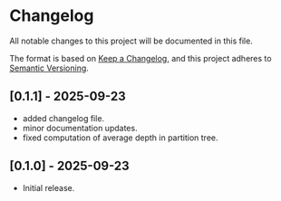 # Changelog

All notable changes to this project will be documented in this file.

The format is based on [Keep a Changelog](https://keepachangelog.com/en/1.1.0/),
and this project adheres to [Semantic Versioning](https://semver.org/spec/v2.0.0.html).

## [0.1.1] - 2025-09-23

- added changelog file.
- minor documentation updates.
- fixed computation of average depth in partition tree.

## [0.1.0] - 2025-09-23

- Initial release.